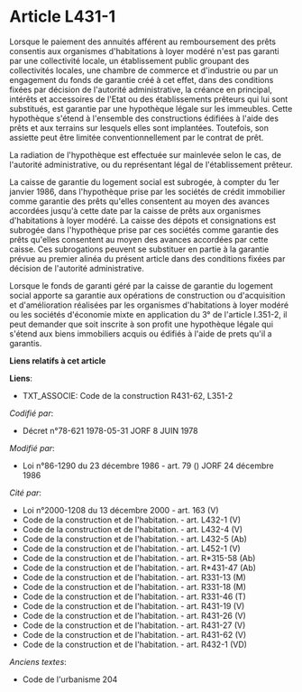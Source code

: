 # Article L431-1

Lorsque le paiement des annuités afférent au remboursement des prêts consentis aux organismes d'habitations à loyer modéré
n'est pas garanti par une collectivité locale, un établissement public groupant des collectivités locales, une chambre de
commerce et d'industrie ou par un engagement du fonds de garantie créé à cet effet, dans des conditions fixées par décision
de l'autorité administrative, la créance en principal, intérêts et accessoires de l'Etat ou des établissements prêteurs qui
lui sont substitués, est garantie par une hypothèque légale sur les immeubles. Cette hypothèque s'étend à l'ensemble des
constructions édifiées à l'aide des prêts et aux terrains sur lesquels elles sont implantées. Toutefois, son assiette peut
être limitée conventionnellement par le contrat de prêt.

La radiation de l'hypothèque est effectuée sur mainlevée selon le cas, de l'autorité administrative, ou du représentant légal
de l'établissement prêteur.

La caisse de garantie du logement social est subrogée, à compter du 1er janvier 1986, dans l'hypothèque prise par les
sociétés de crédit immobilier comme garantie des prêts qu'elles consentent au moyen des avances accordées jusqu'à cette date
par la caisse de prêts aux organismes d'habitations à loyer modéré. La caisse des dépots et consignations est subrogée dans
l'hypothèque prise par ces sociétés comme garantie des prêts qu'elles consentent au moyen des avances accordées par cette
caisse. Ces subrogations peuvent se substituer en partie à la garantie prévue au premier alinéa du présent article dans des
conditions fixées par décision de l'autorité administrative.

Lorsque le fonds de garanti géré par la caisse de garantie du logement social apporte sa garantie aux opérations de
construction ou d'acquisition et d'amélioration  réalisées par les organismes d'habitations à loyer modéré ou les sociétés
d'économie mixte en application du 3° de l'article l.351-2, il peut demander que soit inscrite à son profit une hypothèque
légale qui s'étend aux biens immobiliers acquis ou édifiés à l'aide de prets qu'il a garantis.

**Liens relatifs à cet article**

**Liens**:

  - TXT_ASSOCIE: Code de la construction R431-62, L351-2

_Codifié par_:

  - Décret n°78-621 1978-05-31 JORF 8 JUIN 1978

_Modifié par_:

  - Loi n°86-1290 du 23 décembre 1986 - art. 79 () JORF 24 décembre 1986

_Cité par_:

  - Loi n°2000-1208 du 13 décembre 2000 - art. 163 (V)
  - Code de la construction et de l'habitation. - art. L432-1 (V)
  - Code de la construction et de l'habitation. - art. L432-4 (V)
  - Code de la construction et de l'habitation. - art. L432-5 (Ab)
  - Code de la construction et de l'habitation. - art. L452-1 (V)
  - Code de la construction et de l'habitation. - art. R*315-58 (Ab)
  - Code de la construction et de l'habitation. - art. R*431-47 (Ab)
  - Code de la construction et de l'habitation. - art. R331-13 (M)
  - Code de la construction et de l'habitation. - art. R331-18 (M)
  - Code de la construction et de l'habitation. - art. R331-46 (T)
  - Code de la construction et de l'habitation. - art. R431-19 (V)
  - Code de la construction et de l'habitation. - art. R431-26 (V)
  - Code de la construction et de l'habitation. - art. R431-27 (V)
  - Code de la construction et de l'habitation. - art. R431-62 (V)
  - Code de la construction et de l'habitation. - art. R432-1 (VD)

_Anciens textes_:

  - Code de l'urbanisme 204
